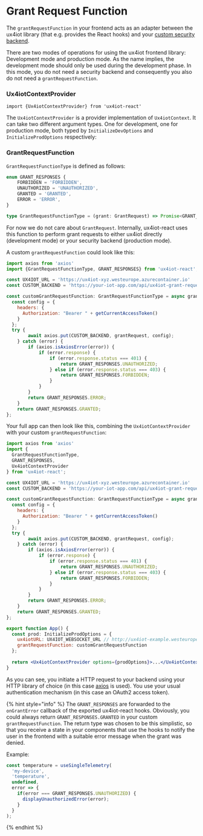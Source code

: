 # Grant Request Function

The `grantRequestFunction` in your frontend acts as an adapter between the ux4iot library \(that e.g. provides the React hooks\) and your [custom security backend](../implementing-your-custom-security-backend/introduction.md).

There are two modes of operations for using the ux4iot frontend library: Development mode and production mode. As the name implies, the development mode should only be used during the development phase. In this mode, you do not need a security backend and consequently you also do not need a `grantRequestFunction`. 

### Ux4iotContextProvider

`import {Ux4iotContextProvider} from 'ux4iot-react'`

The `Ux4iotContextProvider` is a provider implementation of `Ux4iotContext`. It can take two different argument types. One for development, one for production mode, both typed by `InitializeDevOptions` and `InitializeProdOptions` respectively:

#### 

### GrantRequestFunction

`GrantRequestFunctionType` is defined as follows:

```typescript
enum GRANT_RESPONSES {
	FORBIDDEN = 'FORBIDDEN',
	UNAUTHORIZED = 'UNAUTHORIZED',
	GRANTED = 'GRANTED',
	ERROR = 'ERROR',
}

type GrantRequestFunctionType = (grant: GrantRequest) => Promise<GRANT_RESPONSES>
```

For now we do not care about `GrantRequest`. Internally, ux4iot-react uses this function to perform grant requests to either ux4iot directly \(development mode\) or your security backend \(production mode\).

A custom `grantRequestFunction` could look like this:

```javascript
import axios from 'axios'
import {GrantRequestFunctionType, GRANT_RESPONSES} from 'ux4iot-react';

const UX4IOT_URL = 'https://ux4iot-xyz.westeurope.azurecontainer.io'
const CUSTOM_BACKEND = 'https://your-iot-app.com/api/ux4iot-grant-requests'

const customGrantRequestFunction: GrantRequestFunctionType = async grantRequest => {
  const config = {
    headers: {
      Authorization: "Bearer " + getCurrentAccessToken()
    }
  };
  try {
		await axios.put(CUSTOM_BACKEND, grantRequest, config);
	} catch (error) {
		if (axios.isAxiosError(error)) {
			if (error.response) {
				if (error.response.status === 401) {
					return GRANT_RESPONSES.UNAUTHORIZED;
				} else if (error.response.status === 403) {
					return GRANT_RESPONSES.FORBIDDEN;
				}
			}
		}
		return GRANT_RESPONSES.ERROR;
	}
	return GRANT_RESPONSES.GRANTED;
};

```

Your full app can then look like this, combining the `Ux4iotContextProvider` with your custom `grantRequestFunction`:

```jsx
import axios from 'axios'
import {
  GrantRequestFunctionType, 
  GRANT_RESPONSES,
  Ux4iotContextProvider
} from 'ux4iot-react';

const UX4IOT_URL = 'https://ux4iot-xyz.westeurope.azurecontainer.io'
const CUSTOM_BACKEND = 'https://your-iot-app.com/api/ux4iot-grant-requests'

const customGrantRequestFunction: GrantRequestFunctionType = async grantRequest => {
  const config = {
    headers: {
      Authorization: "Bearer " + getCurrentAccessToken()
    }
  };
  try {
		await axios.put(CUSTOM_BACKEND, grantRequest, config);
	} catch (error) {
		if (axios.isAxiosError(error)) {
			if (error.response) {
				if (error.response.status === 401) {
					return GRANT_RESPONSES.UNAUTHORIZED;
				} else if (error.response.status === 403) {
					return GRANT_RESPONSES.FORBIDDEN;
				}
			}
		}
		return GRANT_RESPONSES.ERROR;
	}
	return GRANT_RESPONSES.GRANTED;
};

export function App() {
  const prod: InitializeProdOptions = {
    ux4iotURL: UX4IOT_WEBSOCKET_URL // http://ux4iot-example.westeurope.azurecontainer.io
    grantRequestFunction: customGrantRequestFunction
  };
  
  return <Ux4iotContextProvider options={prodOptions}>...</Ux4iotContextProvider>
}
```

As you can see, you initiate a HTTP request to your backend using your HTTP library of choice \(in this case [axios](https://github.com/axios/axios) is used\). You use your usual authentication mechanism \(in this case an OAuth2 access token\).

{% hint style="info" %}
The `GRANT_RESPONSES` are forwarded to the `onGrantError` callback of the exported ux4iot-react hooks. Obviously, you could always return `GRANT_RESPONSES.GRANTED` in  your custom `grantRequestFunction`. The return type was chosen to be this simplistic, so that you receive a state in your components that use the hooks to notify the user in the frontend with a suitable error message when the grant was denied.

Example:

```typescript
const temperature = useSingleTelemetry(
  'my-device',
  'temperature',
  undefined,
  error => {
    if(error === GRANT_RESPONSES.UNAUTHORIZED) {
      displayUnauthorizedError(error);
    }
  }
);
```
{% endhint %}

